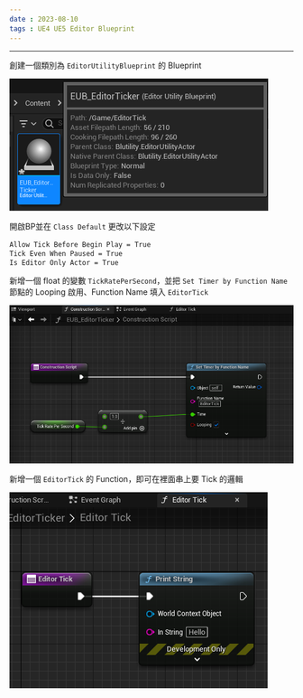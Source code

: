 ```yaml
---
date : 2023-08-10
tags : UE4 UE5 Editor Blueprint
---
```

---
創建一個類別為 `EditorUtilityBlueprint` 的 Blueprint

![2023-08-10 215357](https://raw.githubusercontent.com/agin0634/DuriShen_DevNote/main/Archives/Images/2023-08-10%20215357.png)

開啟BP並在 `Class Default` 更改以下設定
```
Allow Tick Before Begin Play = True
Tick Even When Paused = True
Is Editor Only Actor = True
```

新增一個 float 的變數 `TickRatePerSecond`，並把 `Set Timer by Function Name` 節點的 Looping 啟用、Function Name 填入 `EditorTick`

![2023-08-10 223246](https://raw.githubusercontent.com/agin0634/DuriShen_DevNote/main/Archives/Images/2023-08-10%20223246.png)

新增一個 `EditorTick` 的 Function，即可在裡面串上要 Tick 的邏輯

![2023-08-10 223754](https://raw.githubusercontent.com/agin0634/DuriShen_DevNote/main/Archives/Images/2023-08-10%20223754.png)